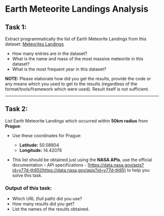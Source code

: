 # Earth Meteorite Landings Analysis

## Task 1:
Extract programmatically the list of Earth Meteorite Landings from this dataset: [Meteorites Landings]([https://data.nasa.gov/resource/y77d-th95.json](https://github.com/dmachek/meteorites-homework/blob/main/Meteorite-Landings.json))  
- How many entries are in the dataset?  
- What is the name and mass of the most massive meteorite in this dataset?  
- What is the most frequent year in this dataset?  

**NOTE:** Please elaborate how did you get the results, provide the code or any means which you used to get to the results (regardless of the format/tools/framework which were used). Result itself is not sufficient.

---

## Task 2:
List Earth Meteorite Landings which occurred within **50km radius** from **Prague**:  
- Use these coordinates for Prague:  
    - **Latitude:** 50.08804  
    - **Longitude:** 14.42076  

- This list should be obtained just using the **NASA APIs**, use the official documentation – API specifications - [https://data.nasa.gov/apis?id=y77d-th95](https://data.nasa.gov/apis?id=y77d-th95) to help you solve this task.  

### Output of this task:
- Which URL (full path) did you use?  
- How many results did you get?  
- List the names of the results obtained.  
